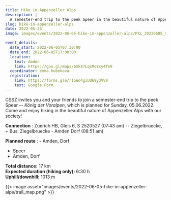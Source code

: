 ```yaml
---
title: Hike in Appenzeller Alps
description: |
  A semester-end trip to the peek Speer in the beautiful nature of Appenzeller Alps!
slug: hike-in-appenzeller-alps
date: 2022-05-26
image: images/events/2022-06-05-hike-in-appenzeller-alps/PXL_20220605_075510556.MP_2.jpg

event_details:
  date_start: 2022-06-05T07:30:00
  date_end: 2022-06-05T17:00:00
  location:
    text: Amden
    link: https://goo.gl/maps/bXk47LqsMqYxy4Te9
  coordinator: emma.hubekova
  registration:
    link: https://forms.gle/r1oWo4giUd69y3VV9
    text: Google Form
---
```


CSSZ invites you and your friends to join a semester-end trip to the peek Speer -- *König der Voralpen*, which is planned for Sunday, 05.06.2022. Come and enjoy hiking in the beautiful nature of Appenzeller Alps with our society!

**Connection**
: Zuerich HB, Gleis 6, S 2520527 (07:43 am) -- Ziegelbruecke, + Bus: Ziegelbruecke - Amden Dorf (08:51 am)

**Planned route**
: - Amden, Dorf
  - Speer
  - Amden, Dorf

**Total distance:** 17 km  
**Expected duration (hiking only):** 6:30 h  
**Uphill/downhill:** 1013 m

<!--more-->

{{< image asset="images/events/2022-06-05-hike-in-appenzeller-alps/trail_map.png" >}}
